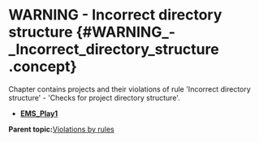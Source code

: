 # WARNING - Incorrect directory structure {#WARNING_-_Incorrect_directory_structure .concept}

Chapter contains projects and their violations of rule 'Incorrect directory structure' - 'Checks for project directory structure'.

-   **[EMS\_Play1](../../qa/rules/Incorrect_directory_structure/violation1.md)**  


**Parent topic:**[Violations by rules](../../qa/common/violationsByRules.md)

